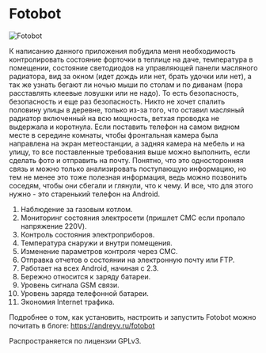 # Fotobot
![Fotobot](https://andreyv.ru/wp-content/uploads/2017/11/Fotobot_banner_512.png)

К написанию данного приложения побудила меня необходимость контролировать состояние форточки в теплице на даче, температура в помещении, состояние светодиодов на управляющей панели масляного радиатора, вид за окном (идет дождь или нет, брать удочки или нет), а так же узнать бегают ли ночью мыши по столам и по диванам (пора расставлять клеевые ловушки или не надо). То есть безопасность, безопасность и еще раз безопасность. Никто не хочет спалить половину улицы в деревне, только из-за того, что оставил масляный радиатор включенный на всю мощность, ветхая проводка не выдержала и коротнула. Если поставить телефон на самом видном месте в середине комнаты, чтобы фронтальная камера была направлена на экран метеостанции, а задняя камера на мебель и на улицу, то все поставленные требования выше можно выполнить, если сделать фото и отправить на почту. Понятно, что это односторонняя связь и можно только анализировать поступающую информацию, но тем не менее это тоже полезная информация, ведь можно позвонить соседям, чтобы они сбегали и глянули, что к чему. И все, что для этого нужно - это старенький телефон на Android.

1. Наблюдение за газовым котлом.
2. Мониторинг состояния электросети (пришлет СМС если пропало напряжение 220V).
3. Контроль состояния электроприборов.
4. Температура снаружи и внутри помещения.
5. Изменение параметров контроля через СМС.
6. Отправка отчетов о состоянии на электронную почту или FTP.
7. Работает на всех Android, начиная с 2.3.
8. Бережно относится к заряду батареи.
9. Уровень сигнала GSM связи.
10. Уровень заряда телефонной батареи.
11. Экономия Internet трафика.

Подробнее о том, как установить, настроить и запустить Fotobot можно почитать в блоге:
https://andreyv.ru/fotobot

Распространяется по лицензии GPLv3.

